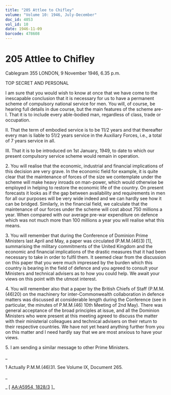 ```yaml
---
title: "205 Attlee to Chifley"
volume: "Volume 10: 1946, July-December"
doc_id: 4053
vol_id: 10
date: 1946-11-09
barcode: 478608
---
```


# 205 Attlee to Chifley

Cablegram 355 LONDON, 9 November 1946, 6.35 p.m.

TOP SECRET AND PERSONAL

I am sure that you would wish to know at once that we have come to the inescapable conclusion that it is necessary for us to have a permanent scheme of compulsory national service for men. You will, of course, be hearing full details in due course, but the main features of the scheme are- I. That it is to include every able-bodied man, regardless of class, trade or occupation.

II. That the term of embodied service is to be 11/2 years and that thereafter every man is liable to 51/2 years service in the Auxiliary Forces, i.e., a total of 7 years service in all.

III. That it is to be introduced on 1st January, 1949, to date to which our present compulsory service scheme would remain in operation.

2\. You will realise that the economic, industrial and financial implications of this decision are very grave. In the economic field for example, it is quite clear that the maintenance of forces of the size we contemplate under the scheme will make heavy inroads on man-power, which would otherwise be employed in helping to restore the economic life of the country. On present forecasts it looks as if the gap between availability and requirements in men for all our purposes will be very wide indeed and we can hardly see how it can be bridged. Similarly, in the financial field, we calculate that the maintenance of our forces under the scheme will cost about 750 millions a year. When compared with our average pre-war expenditure on defence which was not much more than 100 millions a year you will realise what this means.

3\. You will remember that during the Conference of Dominion Prime Ministers last April and May, a paper was circulated (P.M.M.(46)3) [1], summarising the military commitments of the United Kingdom and the economic and financial implications of the drastic measures that it had been necessary to take in order to fulfil them. It seemed clear from the discussion on this paper that you were much impressed by the burden which this country is bearing in the field of defence and you agreed to consult your Ministers and technical advisers as to how you could help. We await your views on this point with the utmost interest.

4\. You will remember also that a paper by the British Chiefs of Staff (P.M.M.(46)20) on the machinery for inter-Commonwealth collaboration in defence matters was discussed at considerable length during the Conference (see in particular, the minutes of P.M.M.(46) 10th Meeting of 2nd May). There was general acceptance of the broad principles at issue, and all the Dominion Ministers who were present at this meeting agreed to discuss the matter with their ministerial colleagues and technical advisers on their return to their respective countries. We have not yet heard anything further from you on this matter and I need hardly say that we are most anxious to have your views.

5\. I am sending a similar message to other Prime Ministers.

_

1 Actually P.M.M.(46)31. See Volume IX, Document 265.

_

_ [ [AA:A5954, 1828/3](http://www.naa.gov.au/cgi-bin/Search?O=I&Number=478608) ]_
